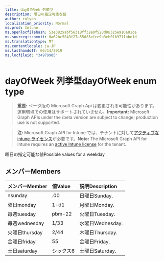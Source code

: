 ```yaml
---
title: dayOfWeek 列挙型
description: 曜日の指定可能な値
author: rolyon
localization_priority: Normal
ms.prod: Intune
ms.openlocfilehash: 53e3829abf56318ff32e0f528d08325e910a01ce
ms.sourcegitcommit: 0a62bc5849f27a55d83efce9b3eb01b9711bbe1d
ms.translationtype: MT
ms.contentlocale: ja-JP
ms.lasthandoff: 06/14/2019
ms.locfileid: "34979985"
---
```

# <a name="dayofweek-enum-type"></a><span data-ttu-id="3d5f7-103">dayOfWeek 列挙型</span><span class="sxs-lookup"><span data-stu-id="3d5f7-103">dayOfWeek enum type</span></span>

> <span data-ttu-id="3d5f7-104">**重要:** ベータ版の Microsoft Graph Api は変更される可能性があります。運用環境での使用はサポートされていません。</span><span class="sxs-lookup"><span data-stu-id="3d5f7-104">**Important:** Microsoft Graph APIs under the /beta version are subject to change; production use is not supported.</span></span>

> <span data-ttu-id="3d5f7-105">**注:** Microsoft Graph API for Intune では、テナントに対して[アクティブな intune ライセンス](https://go.microsoft.com/fwlink/?linkid=839381)が必要です。</span><span class="sxs-lookup"><span data-stu-id="3d5f7-105">**Note:** The Microsoft Graph API for Intune requires an [active Intune license](https://go.microsoft.com/fwlink/?linkid=839381) for the tenant.</span></span>

<span data-ttu-id="3d5f7-106">曜日の指定可能な値</span><span class="sxs-lookup"><span data-stu-id="3d5f7-106">Possible values for a weekday</span></span>

## <a name="members"></a><span data-ttu-id="3d5f7-107">メンバー</span><span class="sxs-lookup"><span data-stu-id="3d5f7-107">Members</span></span>
|<span data-ttu-id="3d5f7-108">メンバー</span><span class="sxs-lookup"><span data-stu-id="3d5f7-108">Member</span></span>|<span data-ttu-id="3d5f7-109">値</span><span class="sxs-lookup"><span data-stu-id="3d5f7-109">Value</span></span>|<span data-ttu-id="3d5f7-110">説明</span><span class="sxs-lookup"><span data-stu-id="3d5f7-110">Description</span></span>|
|:---|:---|:---|
|<span data-ttu-id="3d5f7-111">n</span><span class="sxs-lookup"><span data-stu-id="3d5f7-111">sunday</span></span>|<span data-ttu-id="3d5f7-112">.0</span><span class="sxs-lookup"><span data-stu-id="3d5f7-112">0</span></span>|<span data-ttu-id="3d5f7-113">日曜日</span><span class="sxs-lookup"><span data-stu-id="3d5f7-113">Sunday.</span></span>|
|<span data-ttu-id="3d5f7-114">曜日</span><span class="sxs-lookup"><span data-stu-id="3d5f7-114">monday</span></span>|<span data-ttu-id="3d5f7-115">1-d</span><span class="sxs-lookup"><span data-stu-id="3d5f7-115">1</span></span>|<span data-ttu-id="3d5f7-116">月曜日</span><span class="sxs-lookup"><span data-stu-id="3d5f7-116">Monday.</span></span>|
|<span data-ttu-id="3d5f7-117">毎週</span><span class="sxs-lookup"><span data-stu-id="3d5f7-117">tuesday</span></span>|<span data-ttu-id="3d5f7-118">pbm-2</span><span class="sxs-lookup"><span data-stu-id="3d5f7-118">2</span></span>|<span data-ttu-id="3d5f7-119">火曜日</span><span class="sxs-lookup"><span data-stu-id="3d5f7-119">Tuesday.</span></span>|
|<span data-ttu-id="3d5f7-120">毎週</span><span class="sxs-lookup"><span data-stu-id="3d5f7-120">wednesday</span></span>|<span data-ttu-id="3d5f7-121">1/3</span><span class="sxs-lookup"><span data-stu-id="3d5f7-121">3</span></span>|<span data-ttu-id="3d5f7-122">水曜日</span><span class="sxs-lookup"><span data-stu-id="3d5f7-122">Wednesday.</span></span>|
|<span data-ttu-id="3d5f7-123">火曜日</span><span class="sxs-lookup"><span data-stu-id="3d5f7-123">thursday</span></span>|<span data-ttu-id="3d5f7-124">2/4</span><span class="sxs-lookup"><span data-stu-id="3d5f7-124">4</span></span>|<span data-ttu-id="3d5f7-125">木曜日</span><span class="sxs-lookup"><span data-stu-id="3d5f7-125">Thursday.</span></span>|
|<span data-ttu-id="3d5f7-126">金曜日</span><span class="sxs-lookup"><span data-stu-id="3d5f7-126">friday</span></span>|<span data-ttu-id="3d5f7-127">5</span><span class="sxs-lookup"><span data-stu-id="3d5f7-127">5</span></span>|<span data-ttu-id="3d5f7-128">金曜日</span><span class="sxs-lookup"><span data-stu-id="3d5f7-128">Friday.</span></span>|
|<span data-ttu-id="3d5f7-129">土日</span><span class="sxs-lookup"><span data-stu-id="3d5f7-129">saturday</span></span>|<span data-ttu-id="3d5f7-130">シックス</span><span class="sxs-lookup"><span data-stu-id="3d5f7-130">6</span></span>|<span data-ttu-id="3d5f7-131">土曜日</span><span class="sxs-lookup"><span data-stu-id="3d5f7-131">Saturday.</span></span>|





